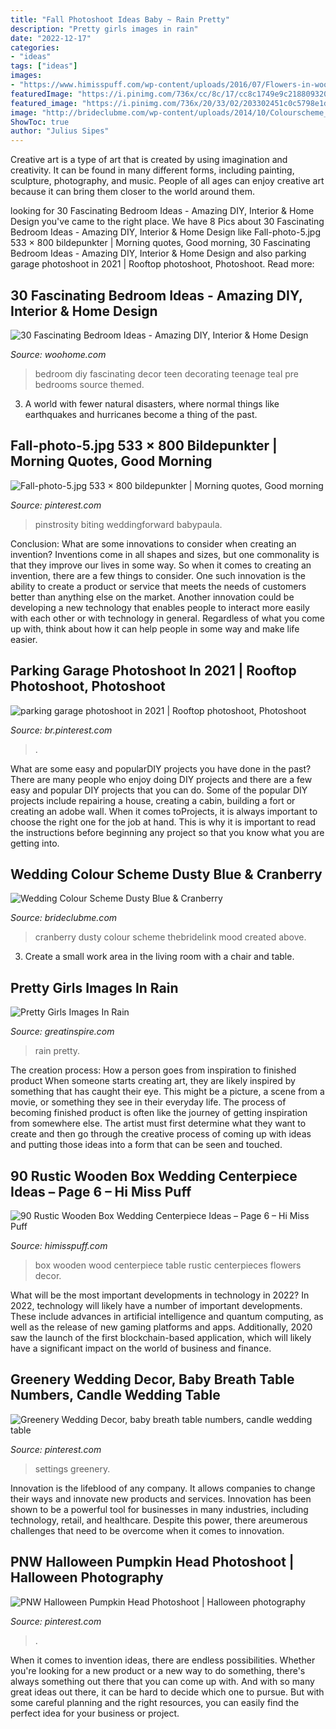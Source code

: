 ```yaml
---
title: "Fall Photoshoot Ideas Baby ~ Rain Pretty"
description: "Pretty girls images in rain"
date: "2022-12-17"
categories:
- "ideas"
tags: ["ideas"]
images:
- "https://www.himisspuff.com/wp-content/uploads/2016/07/Flowers-in-wood-box-wedding-ceremony-table.jpg"
featuredImage: "https://i.pinimg.com/736x/cc/8c/17/cc8c1749e9c2188093204b23aac2625d.jpg"
featured_image: "https://i.pinimg.com/736x/20/33/02/203302451c0c5798e1dd806f9aad908c.jpg"
image: "http://brideclubme.com/wp-content/uploads/2014/10/Colourscheme_2.jpg"
ShowToc: true
author: "Julius Sipes"
---
```



Creative art is a type of art that is created by using imagination and creativity. It can be found in many different forms, including painting, sculpture, photography, and music. People of all ages can enjoy creative art because it can bring them closer to the world around them.

	

		
looking for 30 Fascinating Bedroom Ideas - Amazing DIY, Interior &amp; Home Design you've came to the right place. We have 8 Pics about 30 Fascinating Bedroom Ideas - Amazing DIY, Interior &amp; Home Design like Fall-photo-5.jpg 533 × 800 bildepunkter | Morning quotes, Good morning, 30 Fascinating Bedroom Ideas - Amazing DIY, Interior &amp; Home Design and also parking garage photoshoot in 2021 | Rooftop photoshoot, Photoshoot. Read more:
		
    
## 30 Fascinating Bedroom Ideas - Amazing DIY, Interior &amp; Home Design

<img loading=lazy src="http://www.woohome.com/wp-content/uploads/2014/03/Bedroom-ideas-2014-8.jpg" onerror="this.onerror=null;this.src='https://tse1.mm.bing.net/th?id=OIP.03Xj8-AJSvYncZQnmXwrdwHaJR&amp;pid=15.1';" alt="30 Fascinating Bedroom Ideas - Amazing DIY, Interior &amp; Home Design">

_Source: woohome.com_

>bedroom diy fascinating decor teen decorating teenage teal pre bedrooms source themed. 

	

3. A world with fewer natural disasters, where normal things like earthquakes and hurricanes become a thing of the past. 

    
## Fall-photo-5.jpg 533 × 800 Bildepunkter | Morning Quotes, Good Morning

<img loading=lazy src="https://i.pinimg.com/736x/20/33/02/203302451c0c5798e1dd806f9aad908c.jpg" onerror="this.onerror=null;this.src='https://tse3.mm.bing.net/th?id=OIP.-iBrL9v6_cUinyead69xTwAAAA&amp;pid=15.1';" alt="Fall-photo-5.jpg 533 × 800 bildepunkter | Morning quotes, Good morning">

_Source: pinterest.com_

>pinstrosity biting weddingforward babypaula. 

	

Conclusion: What are some innovations to consider when creating an invention?
Inventions come in all shapes and sizes, but one commonality is that they improve our lives in some way. So when it comes to creating an invention, there are a few things to consider. One such innovation is the ability to create a product or service that meets the needs of customers better than anything else on the market. Another innovation could be developing a new technology that enables people to interact more easily with each other or with technology in general. Regardless of what you come up with, think about how it can help people in some way and make life easier.

    
## Parking Garage Photoshoot In 2021 | Rooftop Photoshoot, Photoshoot

<img loading=lazy src="https://i.pinimg.com/736x/cc/8c/17/cc8c1749e9c2188093204b23aac2625d.jpg" onerror="this.onerror=null;this.src='https://tse2.mm.bing.net/th?id=OIP.U6hdwaEYDTMqykBLMNfqcQHaJ3&amp;pid=15.1';" alt="parking garage photoshoot in 2021 | Rooftop photoshoot, Photoshoot">

_Source: br.pinterest.com_

>. 

	

What are some easy and popularDIY projects you have done in the past?
There are many people who enjoy doing DIY projects and there are a few easy and popular DIY projects that you can do. Some of the popular DIY projects include repairing a house, creating a cabin, building a fort or creating an adobe wall. When it comes toProjects, it is always important to choose the right one for the job at hand. This is why it is important to read the instructions before beginning any project so that you know what you are getting into.

    
## Wedding Colour Scheme Dusty Blue &amp; Cranberry

<img loading=lazy src="http://brideclubme.com/wp-content/uploads/2014/10/Colourscheme_2.jpg" onerror="this.onerror=null;this.src='https://tse1.mm.bing.net/th?id=OIP.9FSnjD2KPio-ZF3d1LS6lgHaNH&amp;pid=15.1';" alt="Wedding Colour Scheme Dusty Blue &amp; Cranberry">

_Source: brideclubme.com_

>cranberry dusty colour scheme thebridelink mood created above. 

	

3. Create a small work area in the living room with a chair and table. 

    
## Pretty Girls Images In Rain

<img loading=lazy src="https://greatinspire.com/wp-content/uploads/2016/06/Pretty-Girls-Images-In-Rain-8.jpg" onerror="this.onerror=null;this.src='https://tse4.mm.bing.net/th?id=OIP.kygcBg5UbfRV5TbQMi1iNwAAAA&amp;pid=15.1';" alt="Pretty Girls Images In Rain">

_Source: greatinspire.com_

>rain pretty. 

	

The creation process: How a person goes from inspiration to finished product
When someone starts creating art, they are likely inspired by something that has caught their eye. This might be a picture, a scene from a movie, or something they see in their everyday life. The process of becoming finished product is often like the journey of getting inspiration from somewhere else. The artist must first determine what they want to create and then go through the creative process of coming up with ideas and putting those ideas into a form that can be seen and touched.

    
## 90 Rustic Wooden Box Wedding Centerpiece Ideas – Page 6 – Hi Miss Puff

<img loading=lazy src="https://www.himisspuff.com/wp-content/uploads/2016/07/Flowers-in-wood-box-wedding-ceremony-table.jpg" onerror="this.onerror=null;this.src='https://tse1.mm.bing.net/th?id=OIP.rlqIkQoYp6h0nS0ssCzKKAHaKO&amp;pid=15.1';" alt="90 Rustic Wooden Box Wedding Centerpiece Ideas – Page 6 – Hi Miss Puff">

_Source: himisspuff.com_

>box wooden wood centerpiece table rustic centerpieces flowers decor. 

	

What will be the most important developments in technology in 2022?
In 2022, technology will likely have a number of important developments. These include advances in artificial intelligence and quantum computing, as well as the release of new gaming platforms and apps. Additionally, 2020 saw the launch of the first blockchain-based application, which will likely have a significant impact on the world of business and finance.

    
## Greenery Wedding Decor, Baby Breath Table Numbers, Candle Wedding Table

<img loading=lazy src="https://i.pinimg.com/736x/81/19/3d/81193d4eb4ad91ae78040019f536709a.jpg" onerror="this.onerror=null;this.src='https://tse4.mm.bing.net/th?id=OIP.3LGO5MdJhG9Yad1ETJsCZAHaQT&amp;pid=15.1';" alt="Greenery Wedding Decor, baby breath table numbers, candle wedding table">

_Source: pinterest.com_

>settings greenery. 

	

Innovation is the lifeblood of any company. It allows companies to change their ways and innovate new products and services. Innovation has been shown to be a powerful tool for businesses in many industries, including technology, retail, and healthcare. Despite this power, there areumerous challenges that need to be overcome when it comes to innovation.

    
## PNW Halloween Pumpkin Head Photoshoot | Halloween Photography

<img loading=lazy src="https://i.pinimg.com/736x/98/b4/e1/98b4e1d8a6c91c085392dd3f5c8a0008.jpg" onerror="this.onerror=null;this.src='https://tse4.mm.bing.net/th?id=OIP.uXHkccI9Ceg2z4H8xLNr5gHaLF&amp;pid=15.1';" alt="PNW Halloween Pumpkin Head Photoshoot | Halloween photography">

_Source: pinterest.com_

>. 

	

When it comes to invention ideas, there are endless possibilities. Whether you're looking for a new product or a new way to do something, there's always something out there that you can come up with. And with so many great ideas out there, it can be hard to decide which one to pursue. But with some careful planning and the right resources, you can easily find the perfect idea for your business or project.

